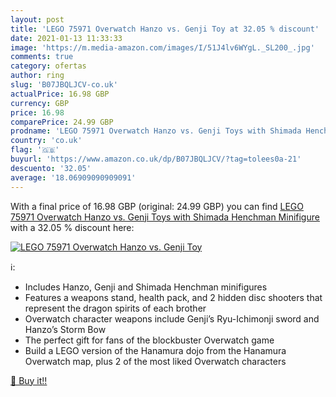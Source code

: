 ```yaml
---
layout: post
title: 'LEGO 75971 Overwatch Hanzo vs. Genji Toy at 32.05 % discount'
date: 2021-01-13 11:33:33
image: 'https://m.media-amazon.com/images/I/51J4lv6WYgL._SL200_.jpg'
comments: true
category: ofertas
author: ring
slug: 'B07JBQLJCV-co.uk'
actualPrice: 16.98 GBP
currency: GBP
price: 16.98
comparePrice: 24.99 GBP
prodname: 'LEGO 75971 Overwatch Hanzo vs. Genji Toys with Shimada Henchman Minifigure'
country: 'co.uk'
flag: '🇬🇧'
buyurl: 'https://www.amazon.co.uk/dp/B07JBQLJCV/?tag=tolees0a-21'
descuento: '32.05'
average: '18.06909090909091'
---
```


With a final price of 16.98 GBP (original: 24.99 GBP) you can find [LEGO 75971 Overwatch Hanzo vs. Genji Toys with Shimada Henchman Minifigure](https://www.amazon.co.uk/dp/B07JBQLJCV/?tag=tolees0a-21) with a  32.05 % discount here:

[![LEGO 75971 Overwatch Hanzo vs. Genji Toy](https://m.media-amazon.com/images/I/51J4lv6WYgL._SL200_.jpg)](https://www.amazon.co.uk/dp/B07JBQLJCV/?tag=tolees0a-21)

ℹ️:

- Includes Hanzo, Genji and Shimada Henchman minifigures
- Features a weapons stand, health pack, and 2 hidden disc shooters that represent the dragon spirits of each brother
- Overwatch character weapons include Genji’s Ryu-Ichimonji sword and Hanzo’s Storm Bow
- The perfect gift for fans of the blockbuster Overwatch game
- Build a LEGO version of the Hanamura dojo from the Hanamura Overwatch map, plus 2 of the most liked Overwatch characters

[🛒 Buy it!!](https://www.amazon.co.uk/dp/B07JBQLJCV/?tag=tolees0a-21)
